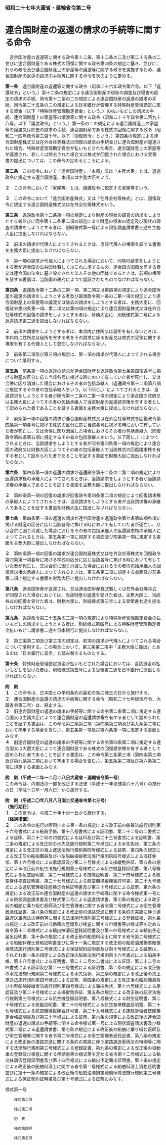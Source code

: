 ### 昭和二十七年大蔵省・運輸省令第二号  
# 連合国財産の返還の請求の手続等に関する命令  
　連合国財産の返還等に関する政令第十二条、第十二条の二及び第二十五条の二並びに連合国財産である株式の回復に関する政令第四条の規定に基き、並びにこれらの政令及び連合国財産上の家屋等の譲渡等に関する政令を実施するため、連合国財産の返還の請求の手続等に関する命令を次のように定める。  
  
**第一条**　連合国財産の返還等に関する政令（昭和二十六年政令第六号。以下「返還政令」という。）第十二条の規定による連合国財産の現状の調査及び侵害の認定の請求の手続、同令第十二条の二の規定による連合国財産の返還の請求の手続、同令第二十五条の二の規定による日本銀行が管理する特殊財産管理勘定に属する資金（以下「特殊財産管理勘定資金」という。）の払いもどしの請求の手続、連合国財産上の家屋等の譲渡等に関する政令（昭和二十三年政令第二百九十八号。以下「譲渡政令」という。）第一条の二の規定による連合国財産上の家屋等の譲渡又は除去の請求の手続、連合国財産である株式の回復に関する政令（昭和二十四年政令第三百十号。以下「回復政令」という。）第四条の規定による連合国財産株式又は在外会社等株式の回復の請求の手続並びに連合国財産が返還された場合、特殊財産管理勘定資金が払いもどされた場合、連合国財産上の家屋等が譲渡され、若しくは除去された場合又は株式が回復された場合における受領書の提出については、この命令の定めるところによる。  
  
**第二条**　この命令において「連合国財産」、「本邦」又は「主務大臣」とは、返還政令に規定する連合国財産、本邦又は主務大臣をいう。  
  
**２**　この命令において「家屋等」とは、譲渡政令に規定する家屋等をいう。  
  
**３**　この命令において「連合国財産株式」又は「在外会社等株式」とは、回復政令に規定する連合国財産株式又は在外会社等株式をいう。  
  
**第三条**　返還政令第十二条第一項の規定により財産の現状の調査の請求をしようとする者並びに同令第十二条第二項の規定により財産の侵害の認定及び現状の調査の請求をしようとする者は、別紙様式第一号による現状調査請求書三通を主務大臣に提出しなければならない。  
  
**２**　前項の請求が代理人によつてされるときは、当該代理人の権限を証する書面を主務大臣に提出しなければならない。  
  
**３**　第一項の請求が代理人によつてされる場合において、同項の請求をしようとする者が連合国の公共団体若しくはこれに準ずるもの、連合国の国籍を有する者又は連合国の法令に基き設立された法人その他の団体であるときは、前項の権限を証する書面は、当該国の政府によつて認証されたものでなければならない。  
  
**第四条**　返還政令第十二条の二第一項、第二項又は第四項の規定により連合国財産の返還の請求をしようとする者及び譲渡政令第一条の二第一項の規定により連合国財産上の家屋等の譲渡又は除去の請求をしようとする者は、主務大臣に、回復政令第四条第一項、第二項又は第四項の規定により連合国財産株式又は在外会社等株式の回復の請求をしようとする者は、財務大臣に、別紙様式第二号による返還請求書三通を提出しなければならない。  
  
**２**　前項の請求をしようとする者は、本邦内に住所又は居所を有しないときは、本邦内に住所又は居所を有する者をその請求に係る財産又は株式の受領に関する権限を有する代理人として選任しなければならない。  
  
**３**　前条第二項及び第三項の規定は、第一項の請求が代理人によつてされる場合について準用する。  
  
**第五条**　前条第一項の返還の請求が連合国財産を返還政令第七条第四項各号に掲げる財産の区分に応じ当該各号に掲げる時において有していた者が死亡し、又は合併に因り消滅した場合におけるその者の包括承継人（返還政令第十二条第八項に規定するその者の包括承継人をいう。以下同じ。）によつてされるときは、当該請求をしようとする者が同令第十二条の二第一項の規定により連合国の政府又は主務大臣によつてその者の包括承継人で当該財産の返還請求権を有する者として認められた者であることを証する書面を主務大臣に提出しなければならない。  
  
**２**　前条第一項の回復の請求が連合国財産株式又は在外会社等株式を回復政令第四条第一項各号に掲げる株式の区分に応じ当該各号に掲げる時において有していた者が死亡し、又は合併に因り消滅した場合におけるその者の包括承継人（回復政令第四条第五項に規定するその者の包括承継人をいう。以下同じ。）によつてされるときは、当該請求をしようとする者が同令第四条第一項の規定により連合国の政府又は財務大臣によつてその者の包括承継人で当該株式の回復請求権を有する者として認められた者であることを証する書面を財務大臣に提出しなければならない。  
  
**第六条**　第四条第一項の返還の請求が返還政令第十二条の二第二項の規定により返還請求権の承継人によつてされるときは、当該請求をしようとする者が当該請求権の承継人であることを証する書面を主務大臣に提出しなければならない。  
  
**２**　第四条第一項の回復の請求が回復政令第四条第二項の規定により回復請求権の承継人によつてされるときは、当該請求をしようとする者が当該請求権の承継人であることを証する書面を財務大臣に提出しなければならない。  
  
**第七条**　第四条第一項の返還の請求が連合国財産を返還政令第七条第四項各項に掲げる財産の区分に応じ当該各号に掲げる時において有していた者が死亡し、又は合併に因り消滅した場合におけるその者の包括承継人の返還請求権の承継人によつてされるときは、第五条第一項に規定する書面及び前条第一項に規定する書面を主務大臣に提出しなければならない。  
  
**２**　第四条第一項の回復の請求が連合国財産株式又は在外会社等株式を回復政令第四条第一項各号に掲げる株式の区分に応じ当該各号に掲げる時において有していた者が死亡し、又は合併に因り消滅した場合におけるその者の包括承継人の回復請求権の承継人によつてされるときは、第五条第二項に規定する書面及び前条第二項に規定する書面を財務大臣に提出しなければならない。  
  
**第八条**　連合国財産が返還され、又は連合国財産株式若しくは在外会社等株式が回復された場合においては、当該財産の返還を受けた者は、主務大臣に、当該株式の回復を受けた者は、財務大臣に、別紙様式第三号による受領書七通を提出しなければならない。  
  
**第九条**　返還政令第二十五条の二第一項の規定により特殊財産管理勘定資金の払いもどしの請求をしようとする者は、別紙様式第四号による特殊財産管理勘定資金払いもどし請求書二通を日本銀行に提出しなければならない。  
  
**２**　第三条第二項及び第三項の規定は、前項の請求が代理人によつてされる場合について準用する。この場合において、第三条第二項中「主務大臣に提出」とあるのは「日本銀行に呈示」と読み替えるものとする。  
  
**第十条**　特殊財産管理勘定資金が払いもどされた場合においては、当該資金の払いもどしを受けた者は、別紙様式第五号による受領書二通を日本銀行に提出しなければならない。  
  
**附　則**  
**１**　この命令は、日本国との平和条約の最初の効力発生の日から施行する。  
**２**　連合国財産の返還の請求の手続等に関する命令（昭和二十七年総理府令、大蔵省令第二号）は、廃止する。  
**３**　旧連合国財産の返還の請求の手続等に関する命令第二条第二項に規定する連合国又は主務大臣によつて連合国財産の返還請求権を有する者として認められたことを証する書面は、この命令第三条第三項（第四条第三項及び第九条第二項において準用する場合を含む。）、第五条第一項及び第六条第一項に規定する書面とみなす。  
**４**　旧連合国財産の返還の請求の手続等に関する命令第四条第二項に規定する連合国又は大蔵大臣によつて連合国財産である株式の回復請求権を有する者として認められた者であることを証する書面は、この命令第三条第三項（第四条第三項及び第九条第二項において準用する場合を含む。）、第五条第二項及び第六条第二項に規定する書面とみなす。  
  
**附　則（平成一二年一二月二八日大蔵省・運輸省令第一号）**  
この命令は、内閣法の一部を改正する法律（平成十一年法律第八十八号）の施行の日（平成十三年一月六日）から施行する。  
  
**附　則（平成二〇年八月八日国土交通省令第七三号）**  
**（施行期日）**  
**１**　この省令は、平成二十年十月一日から施行する。  
**（経過措置）**  
**２**　この省令の施行の際現にある第一条の規定による改正前の船員法施行規則第十六号書式による船員手帳、第十八号書式による証明書、第二十二号の二書式による証印、第二十二号の四書式による証印及び第二十三号書式による証明書、第二条の規定による改正前の水先法施行規則第二号様式による水先免状、第三条の規定による改正前の海上運送法施行規則第四号様式による証票、第四条の規定による改正前の船舶職員及び小型船舶操縦者法施行規則第四号様式による海技免状、第十六号様式による承認証及び第二十号様式による操縦免許証、第五条の規定による改正前の航空法施行規則第三号様式による航空機登録証明書、第八号様式による耐空証明書、第二十号様式による技能証明書、第二十四号様式による航空身体検査証明書、第二十七号様式による航空機操縦練習許可書、第二十九号様式による運航管理者技能検定合格証明書及び第三十号様式による証票、第六条の規定による改正前の連合国財産の返還の請求の手続等に関する命令様式第一号による現状調査請求書及び様式第二号による返還請求書、第七条の規定による改正前の船舶に乗り組む医師及び衛生管理者に関する省令第二号様式による衛生管理者適任証書、第八条の規定による改正前の道路交通に関する条約の実施に伴う道路運送車両法の特例等に関する法律施行規則第三号様式による登録証書、第九条の規定による改正前の自動車の登録及び検査に関する申請書等の様式等を定める省令第十二号様式による輸出抹消仮登録証明書及び第十四号様式による輸出予定届出証明書、第十条の規定による改正前の船舶料理士に関する省令第二号様式による船舶料理士資格証明書並びに第十一条に規定する改正前の船舶油濁損害賠償保障法施行規則第三号様式による保証契約証明書及び第十号様式による証票は、それぞれ第一条の規定による改正後の船員法施行規則第十六号書式による船員手帳、第十八号書式による証明書、第二十二号の二書式による証印、第二十二号の四書式による証印及び第二十三号書式による証明書、第二条の規定による改正後の水先法施行規則第二号様式による水先免状、第三条の規定による改正後の海上運送法施行規則第四号様式による証票、第四条の規定による改正後の船舶職員及び小型船舶操縦者法施行規則第四号様式による海技免状、第十六号様式による承認証及び第二十号様式による操縦免許証、第五条の規定による改正後の航空法施行規則第三号様式による航空機登録証明書、第八号様式による耐空証明書、第二十号様式による技能証明書、第二十四号様式による航空身体検査証明書、第二十七号様式による航空機操縦練習許可書、第二十九号様式による運航管理者技能検定合格証明書及び第三十号様式による証票、第六条の規定による改正後の連合国財産の返還の請求の手続等に関する命令様式第一号による現状調査請求書及び様式第二号による返還請求書、第七条の規定による改正後の船舶に乗り組む医師及び衛生管理者に関する省令第二号様式による衛生管理者適任証書、第八条の規定による改正後の道路交通に関する条約の実施に伴う道路運送車両法の特例等に関する法律施行規則第三号様式による登録証書、第九条の規定による改正後の自動車の登録及び検査に関する申請書等の様式等を定める省令第十二号様式による輸出抹消仮登録証明書及び第十四号様式による輸出予定届出証明書、第十条の規定による改正後の船舶料理士に関する省令第二号様式による船舶料理士資格証明書並びに第十一条の規定による改正後の船舶油濁損害賠償保障法施行規則第三号様式による保証契約証明書及び第十号様式による証票とみなす。  
  
様式第一号
          
        様式第二号
          
        様式第三号
          
        別　表
          
        様式第四号
          
        様式第五号
          
        